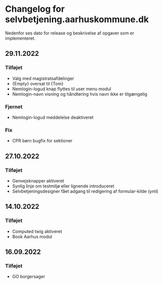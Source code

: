 # Changelog for selvbetjening.aarhuskommune.dk

Nedenfor ses dato for release og beskrivelse af opgaver som er implementeret.

## 29.11.2022 

### Tilføjet

* Valg med magistratsafdelinger
* {Empty} oversat til {Tom}
* Nemlogin-logud knap flyttes til user menu modul
* Nemlogin-navn visning og håndtering hvis navn ikke er tilgængelig

### Fjernet

* Nemlogin-logud meddelelse deaktiveret

### Fix

* CPR børn bugfix for sektioner


## 27.10.2022 

### Tilføjet

* Genvejsknapper aktiveret 
* Synlig linje om testmiljø eller lignende introduceret
* Selvbetjeningsdesigner fået adgang til redigering af formular-kilde (yml)


## 14.10.2022 

### Tilføjet

* Computed twig aktiveret
* Book Aarhus modul 

## 16.09.2022

### Tilføjet

* GO borgersager 


